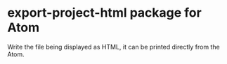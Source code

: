 # export-project-html package for Atom

Write the file being displayed as HTML, it can be printed directly from the Atom.
